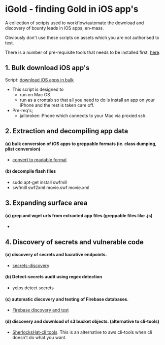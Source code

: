 # iGold - finding Gold in iOS app's
A collection of scripts used to workflow/automate the download and discovery of bounty leads in iOS apps, en-mass. 

Obviously don't use these scripts on assets which you are not authorised to test. 

There is a number of pre-requisite tools that needs to be installed first, [here](https://github.com/SherlocksHat/iGold/blob/master/install.sh). 

## 1. Bulk download iOS app's

Script: [download iOS apps in bulk](https://github.com/SherlocksHat/iGold/blob/master/scripts/1-iOS-bulk-regular-download.sh)
  * This script is designed to
    * run on Mac OS.
    * run as a crontab so that all you need to do is install an app on your iPhone and the rest is taken care off. 
   * Pre-req's; 
     * jailbroken iPhone which connects to your Mac via proxied ssh.
     
## 2. Extraction and decompiling app data

#### (a) bulk conversion of iOS apps to greppable formats (ie. class dumping, plist conversion)
  * [convert to readable format](https://github.com/SherlocksHat/iGold/blob/master/scripts/2-iOS-bulk-conversion.sh)
 
#### (b) decompile flash files
* sudo apt-get install swfmill
* swfmill swf2xml movie.swf movie.xml

## 3. Expanding surface area

#### (a) grep and wget urls from extracted app files (greppable files like .js)
* 

## 4. Discovery of secrets and vulnerable code

#### (a) discovery of secrets and lucrative endpoints. 
 *  [secrets-discovery](https://github.com/SherlocksHat/iGold/blob/master/scripts/6-interesting-urls.sh)
  
#### (b) Detect-secrets audit using regex detection
*   yelps detect secrets
  
#### (c) automatic discovery and testing of Firebase databases. 
*   [Firebase discovery and test](https://github.com/SherlocksHat/iGold/blob/master/scripts/3-firebase-discover-test.sh)
  
#### (d) discovery and download of s3 bucket objects. (alternative to cli-tools)
*   [SherlocksHat-cli tools](https://github.com/SherlocksHat/iGold/blob/master/scripts/5-s3-bucket-list-objects.sh). This is an alternative to aws cli-tools when cli doesn't do what you want. 
